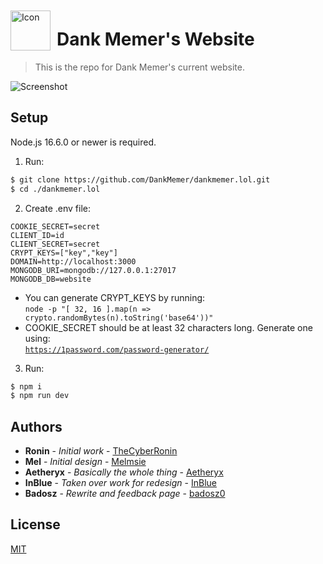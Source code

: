 <img width="64" height="64" align="left" style="float: left; margin: 10px 10px 0 0;" alt="Icon" src="https://imgur.com/TNMd4lE.png">

# Dank Memer's Website

> This is the repo for Dank Memer's current website.

<img alt="Screenshot" src="https://imgur.com/t7x6wyA.png">

## Setup

Node.js 16.6.0 or newer is required.

1. Run:

```bash
$ git clone https://github.com/DankMemer/dankmemer.lol.git
$ cd ./dankmemer.lol
```

2. Create .env file:

```shell
COOKIE_SECRET=secret
CLIENT_ID=id
CLIENT_SECRET=secret
CRYPT_KEYS=["key","key"]
DOMAIN=http://localhost:3000
MONGODB_URI=mongodb://127.0.0.1:27017
MONGODB_DB=website
```

-   You can generate CRYPT_KEYS by running: <br/>
    `node -p "[ 32, 16 ].map(n => crypto.randomBytes(n).toString('base64'))"`
-   COOKIE_SECRET should be at least 32 characters long. Generate one using: <br/>
    [`https://1password.com/password-generator/`](https://1password.com/password-generator/)

3. Run:

```bash
$ npm i
$ npm run dev
```

## Authors

-   **Ronin** - _Initial work_ - [TheCyberRonin](https://github.com/TheCyberRonin)
-   **Mel** - _Initial design_ - [Melmsie](https://github.com/melmsie)
-   **Aetheryx** - _Basically the whole thing_ - [Aetheryx](https://github.com/aetheryx)
-   **InBlue** - _Taken over work for redesign_ - [InBlue](https://github.com/inblue)
-   **Badosz** - _Rewrite and feedback page_ - [badosz0](https://github.com/badosz0)

## License

[MIT](https://tldrlegal.com/license/mit-license)
